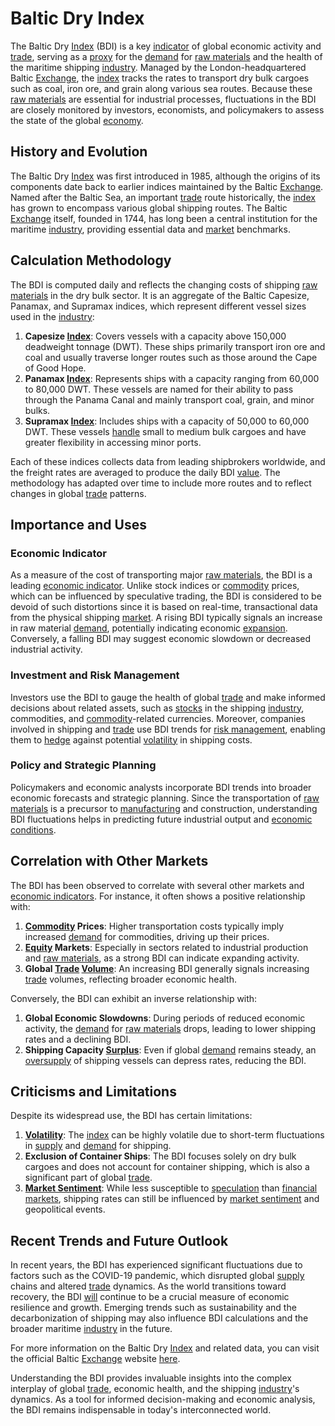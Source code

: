 # Baltic Dry Index

The Baltic Dry [Index](../i/index_instrument.md) (BDI) is a key [indicator](../i/indicator.md) of global economic activity and [trade](../t/trade.md), serving as a [proxy](../p/proxy.md) for the [demand](../d/demand.md) for [raw materials](../r/raw_materials.md) and the health of the maritime shipping [industry](../i/industry.md). Managed by the London-headquartered Baltic [Exchange](../e/exchange.md), the [index](../i/index_instrument.md) tracks the rates to transport dry bulk cargoes such as coal, iron ore, and grain along various sea routes. Because these [raw materials](../r/raw_materials.md) are essential for industrial processes, fluctuations in the BDI are closely monitored by investors, economists, and policymakers to assess the state of the global [economy](../e/economy.md).

## History and Evolution

The Baltic Dry [Index](../i/index_instrument.md) was first introduced in 1985, although the origins of its components date back to earlier indices maintained by the Baltic [Exchange](../e/exchange.md). Named after the Baltic Sea, an important [trade](../t/trade.md) route historically, the [index](../i/index_instrument.md) has grown to encompass various global shipping routes. The Baltic [Exchange](../e/exchange.md) itself, founded in 1744, has long been a central institution for the maritime [industry](../i/industry.md), providing essential data and [market](../m/market.md) benchmarks.

## Calculation Methodology

The BDI is computed daily and reflects the changing costs of shipping [raw materials](../r/raw_materials.md) in the dry bulk sector. It is an aggregate of the Baltic Capesize, Panamax, and Supramax indices, which represent different vessel sizes used in the [industry](../i/industry.md):

1. **Capesize [Index](../i/index_instrument.md)**: Covers vessels with a capacity above 150,000 deadweight tonnage (DWT). These ships primarily transport iron ore and coal and usually traverse longer routes such as those around the Cape of Good Hope.
2. **Panamax [Index](../i/index_instrument.md)**: Represents ships with a capacity ranging from 60,000 to 80,000 DWT. These vessels are named for their ability to pass through the Panama Canal and mainly transport coal, grain, and minor bulks.
3. **Supramax [Index](../i/index_instrument.md)**: Includes ships with a capacity of 50,000 to 60,000 DWT. These vessels [handle](../h/handle.md) small to medium bulk cargoes and have greater flexibility in accessing minor ports.

Each of these indices collects data from leading shipbrokers worldwide, and the freight rates are averaged to produce the daily BDI [value](../v/value.md). The methodology has adapted over time to include more routes and to reflect changes in global [trade](../t/trade.md) patterns.

## Importance and Uses

### Economic Indicator

As a measure of the cost of transporting major [raw materials](../r/raw_materials.md), the BDI is a leading [economic indicator](../e/economic_indicator.md). Unlike stock indices or [commodity](../c/commodity.md) prices, which can be influenced by speculative trading, the BDI is considered to be devoid of such distortions since it is based on real-time, transactional data from the physical shipping [market](../m/market.md). A rising BDI typically signals an increase in raw material [demand](../d/demand.md), potentially indicating economic [expansion](../e/expansion.md). Conversely, a falling BDI may suggest economic slowdown or decreased industrial activity.

### Investment and Risk Management

Investors use the BDI to gauge the health of global [trade](../t/trade.md) and make informed decisions about related assets, such as [stocks](../s/stock.md) in the shipping [industry](../i/industry.md), commodities, and [commodity](../c/commodity.md)-related currencies. Moreover, companies involved in shipping and [trade](../t/trade.md) use BDI trends for [risk management](../r/risk_management.md), enabling them to [hedge](../h/hedge.md) against potential [volatility](../v/volatility.md) in shipping costs.

### Policy and Strategic Planning

Policymakers and economic analysts incorporate BDI trends into broader economic forecasts and strategic planning. Since the transportation of [raw materials](../r/raw_materials.md) is a precursor to [manufacturing](../m/manufacturing.md) and construction, understanding BDI fluctuations helps in predicting future industrial output and [economic conditions](../e/economic_conditions.md).

## Correlation with Other Markets

The BDI has been observed to correlate with several other markets and [economic indicators](../e/economic_indicators.md). For instance, it often shows a positive relationship with:

1. **[Commodity](../c/commodity.md) Prices**: Higher transportation costs typically imply increased [demand](../d/demand.md) for commodities, driving up their prices.
2. **[Equity](../e/equity.md) Markets**: Especially in sectors related to industrial production and [raw materials](../r/raw_materials.md), as a strong BDI can indicate expanding activity.
3. **Global [Trade](../t/trade.md) [Volume](../v/volume.md)**: An increasing BDI generally signals increasing [trade](../t/trade.md) volumes, reflecting broader economic health.

Conversely, the BDI can exhibit an inverse relationship with:

1. **Global Economic Slowdowns**: During periods of reduced economic activity, the [demand](../d/demand.md) for [raw materials](../r/raw_materials.md) drops, leading to lower shipping rates and a declining BDI.
2. **Shipping Capacity [Surplus](../s/surplus.md)**: Even if global [demand](../d/demand.md) remains steady, an [oversupply](../o/oversupply.md) of shipping vessels can depress rates, reducing the BDI.

## Criticisms and Limitations

Despite its widespread use, the BDI has certain limitations:

1. **[Volatility](../v/volatility.md)**: The [index](../i/index_instrument.md) can be highly volatile due to short-term fluctuations in [supply](../s/supply.md) and [demand](../d/demand.md) for shipping.
2. **Exclusion of Container Ships**: The BDI focuses solely on dry bulk cargoes and does not account for container shipping, which is also a significant part of global [trade](../t/trade.md).
3. **[Market Sentiment](../m/market_sentiment.md)**: While less susceptible to [speculation](../s/speculation.md) than [financial markets](../f/financial_market.md), shipping rates can still be influenced by [market sentiment](../m/market_sentiment.md) and geopolitical events.

## Recent Trends and Future Outlook

In recent years, the BDI has experienced significant fluctuations due to factors such as the COVID-19 pandemic, which disrupted global [supply](../s/supply.md) chains and altered [trade](../t/trade.md) dynamics. As the world transitions toward recovery, the BDI [will](../w/will.md) continue to be a crucial measure of economic resilience and growth. Emerging trends such as sustainability and the decarbonization of shipping may also influence BDI calculations and the broader maritime [industry](../i/industry.md) in the future.

For more information on the Baltic Dry [Index](../i/index_instrument.md) and related data, you can visit the official Baltic [Exchange](../e/exchange.md) website [here](https://www.balticexchange.com/en/index.html).

Understanding the BDI provides invaluable insights into the complex interplay of global [trade](../t/trade.md), economic health, and the shipping [industry](../i/industry.md)'s dynamics. As a tool for informed decision-making and economic analysis, the BDI remains indispensable in today's interconnected world.